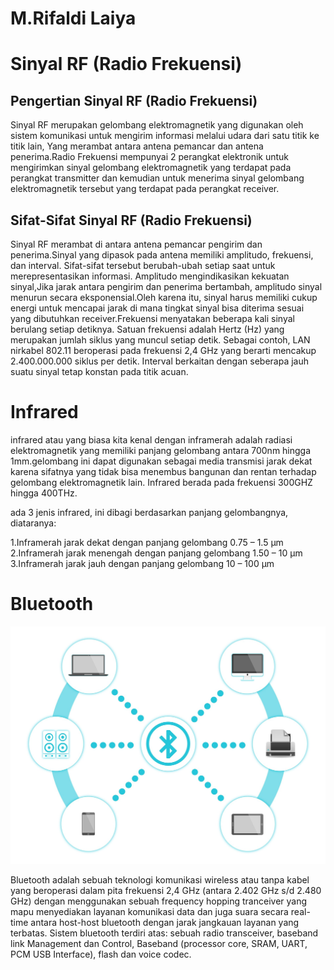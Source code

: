 # M.Rifaldi Laiya

# Sinyal RF (Radio Frekuensi)

## Pengertian Sinyal RF (Radio Frekuensi)
Sinyal RF merupakan gelombang elektromagnetik yang digunakan oleh sistem komunikasi untuk mengirim informasi melalui udara dari satu titik ke titik lain,
Yang merambat antara antena pemancar dan antena penerima.Radio Frekuensi mempunyai 2 perangkat elektronik untuk mengirimkan sinyal gelombang elektromagnetik yang terdapat pada perangkat transmitter dan kemudian untuk menerima sinyal gelombang elektromagnetik tersebut yang terdapat pada perangkat receiver.
## Sifat-Sifat Sinyal RF (Radio Frekuensi)
Sinyal RF merambat di antara antena pemancar pengirim dan penerima.Sinyal yang dipasok pada antena memiliki amplitudo, frekuensi, dan interval. Sifat-sifat tersebut berubah-ubah setiap saat untuk merepresentasikan informasi.
Amplitudo mengindikasikan kekuatan sinyal,Jika jarak antara pengirim dan penerima bertambah, amplitudo sinyal menurun secara eksponensial.Oleh karena itu, sinyal harus memiliki cukup energi untuk mencapai jarak di mana tingkat sinyal bisa diterima sesuai yang dibutuhkan receiver.Frekuensi menyatakan beberapa kali sinyal berulang setiap detiknya. Satuan frekuensi adalah Hertz (Hz) yang merupakan jumlah siklus yang muncul setiap detik. Sebagai contoh, LAN nirkabel 802.11 beroperasi pada frekuensi 2,4 GHz yang berarti mencakup 2.400.000.000 siklus per detik. Interval berkaitan dengan seberapa jauh suatu sinyal tetap konstan pada titik acuan.

# Infrared
infrared atau yang biasa kita kenal dengan inframerah adalah radiasi elektromagnetik yang memiliki panjang gelombang antara 700nm hingga 1mm.gelombang ini dapat digunakan sebagai media transmisi jarak dekat karena sifatnya yang tidak bisa menembus bangunan dan rentan terhadap gelombang elektromagnetik lain. Infrared berada pada frekuensi 300GHZ hingga 400THz.

ada 3 jenis infrared, ini dibagi berdasarkan panjang gelombangnya, diataranya:

1.Inframerah jarak dekat dengan panjang gelombang 0.75 – 1.5 µm
2.Inframerah jarak menengah dengan panjang gelombang 1.50 – 10 µm
3.Inframerah jarak jauh dengan panjang gelombang 10 – 100 µm

# Bluetooth
![Image](bluetooth.jpg)

Bluetooth adalah sebuah teknologi komunikasi wireless atau tanpa kabel yang beroperasi dalam pita frekuensi 2,4 GHz (antara 2.402 GHz s/d 2.480 GHz) dengan menggunakan sebuah frequency hopping tranceiver yang mapu menyediakan layanan komunikasi data dan juga suara secara real-time antara host-host bluetooth dengan jarak jangkauan layanan yang terbatas.
Sistem bluetooth terdiri atas: sebuah radio transceiver, baseband link Management dan Control, Baseband (processor core, SRAM, UART, PCM USB Interface), flash dan voice codec.
